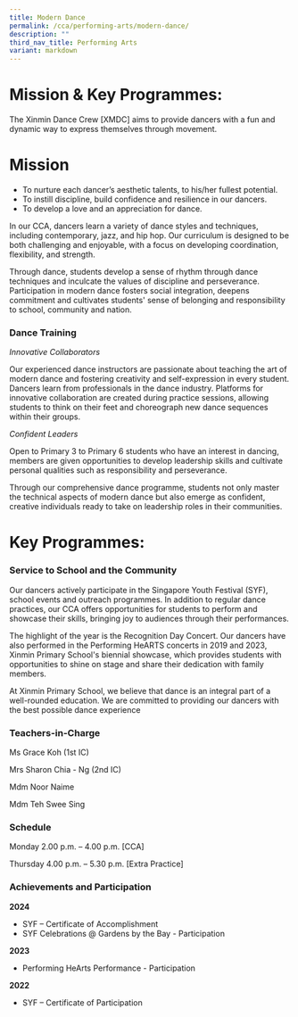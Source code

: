 ```yaml
---
title: Modern Dance
permalink: /cca/performing-arts/modern-dance/
description: ""
third_nav_title: Performing Arts
variant: markdown
---
```

# **Mission & Key Programmes:**

The Xinmin Dance Crew [XMDC] aims to provide dancers with a fun and dynamic way to express themselves through movement. 

# **Mission**

* To nurture each dancer’s aesthetic talents, to his/her fullest potential.
* To instill discipline, build confidence and resilience in our dancers.
* To develop a love and an appreciation for dance.

In our CCA, dancers learn a variety of dance styles and techniques, including contemporary, jazz, and hip hop. Our curriculum is designed to be both challenging and enjoyable, with a focus on developing coordination, flexibility, and strength. 

Through dance, students develop a sense of rhythm through dance techniques and inculcate the values of discipline and perseverance. Participation in modern dance fosters social integration, deepens commitment and cultivates students' sense of belonging and responsibility to school, community and nation.



### **Dance Training**

_Innovative Collaborators_

Our experienced dance instructors are passionate about teaching the art of modern dance and fostering creativity and self-expression in every student. Dancers learn from professionals in the dance industry. Platforms for innovative collaboration are created during practice sessions, allowing students to think on their feet and choreograph new dance sequences within their groups.

_Confident Leaders_

Open to Primary 3 to Primary 6 students who have an interest in dancing, members are given opportunities to develop leadership skills and cultivate personal qualities such as responsibility and perseverance.

Through our comprehensive dance programme, students not only master the technical aspects of modern dance but also emerge as confident, creative individuals ready to take on leadership roles in their communities.


# **Key Programmes:**

### **Service to School and the Community**

Our dancers actively participate in the Singapore Youth Festival (SYF), school events and outreach programmes. In addition to regular dance practices, our CCA offers opportunities for students to perform and showcase their skills, bringing joy to audiences through their performances.

The highlight of the year is the Recognition Day Concert. Our dancers have also performed in the Performing HeARTS concerts in 2019 and 2023, Xinmin Primary School's biennial showcase, which provides students with opportunities to shine on stage and share their dedication with family members.

At Xinmin Primary School, we believe that dance is an integral part of a well-rounded education. We are committed to providing our dancers with the best possible dance experience


### Teachers-in-Charge

Ms Grace Koh (1st IC)

Mrs Sharon Chia - Ng (2nd IC)

Mdm Noor Naime

Mdm Teh Swee Sing


### Schedule


Monday 2.00 p.m. – 4.00 p.m. [CCA]

Thursday 4.00 p.m. – 5.30 p.m. [Extra Practice]

### Achievements and Participation 

**2024**

* SYF – Certificate of Accomplishment
* SYF Celebrations @ Gardens by the Bay - Participation


**2023**

* Performing HeArts Performance - Participation

**2022**

* SYF – Certificate of Participation